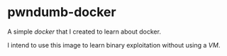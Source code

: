# pwndumb-docker

A simple *docker* that I created to learn about docker. 

I intend to use this image to learn binary exploitation without using a *VM*.
